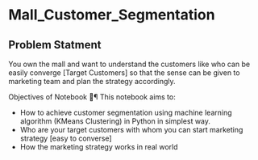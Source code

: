 # Mall_Customer_Segmentation

## Problem Statment
You own the mall and want to understand the customers like who can be easily converge [Target Customers] so that the sense can be given to marketing team and plan the strategy accordingly.

Objectives of Notebook 📌¶
This notebook aims to:

- How to achieve customer segmentation using machine learning algorithm (KMeans Clustering) in Python in simplest way.
- Who are your target customers with whom you can start marketing strategy [easy to converse]
- How the marketing strategy works in real world
